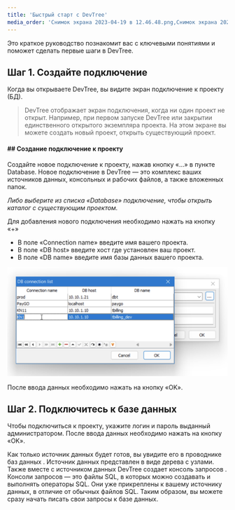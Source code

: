 ```yaml
---
title: 'Быстрый старт с DevTree'
media_order: 'Снимок экрана 2023-04-19 в 12.46.48.png,Снимок экрана 2023-04-19 в 12.47.16.png'
---
```


Это краткое руководство познакомит вас с ключевыми понятиями и поможет сделать первые шаги в DevTree.

## Шаг 1. Создайте подключение 

Когда вы открываете DevTree, вы видите экран подключение к проекту (БД).

> DevTree отображает экран подключения, когда ни один проект не открыт. Например, при первом запуске DevTree или закрытии единственного открытого экземпляра проекта. На этом экране вы можете создать новый проект, открыть существующий проект.


#### ## Создание подключение к проекту
Создайте новое подключение к проекту, нажав кнопку «...» в пункте Database. Новое подключение в DevTree — это комплекс ваших источников данных, консольных и рабочих файлов, а также вложенных папок.

_Либо выберите из списка «Database» подключение, чтобы открыть каталог с существующим проектом._

Для добавления нового подключения необходимо нажать на кнопку «+» 

* В поле «Connection name» введите имя вашего проекта.
* В поле «DB host» введите хост где установлен ваш проект.
* В поле «DB name» введите имя базы данных вашего проекта.

![%D0%A1%D0%BD%D0%B8%D0%BC%D0%BE%D0%BA%20%D1%8D%D0%BA%D1%80%D0%B0%D0%BD%D0%B0%202023-04-19%20%D0%B2%2012.47.16](%D0%A1%D0%BD%D0%B8%D0%BC%D0%BE%D0%BA%20%D1%8D%D0%BA%D1%80%D0%B0%D0%BD%D0%B0%202023-04-19%20%D0%B2%2012.47.16.png "%D0%A1%D0%BD%D0%B8%D0%BC%D0%BE%D0%BA%20%D1%8D%D0%BA%D1%80%D0%B0%D0%BD%D0%B0%202023-04-19%20%D0%B2%2012.47.16")

После ввода данных необходимо нажать на кнопку «OK».

## Шаг 2. Подключитесь к базе данных

Чтобы подключиться к проекту, укажите логин и пароль выданный администратором.  После ввода данных необходимо нажать на кнопку «OK».

Как только источник данных будет готов, вы увидите его в проводнике баз данных . Источник данных представлен в виде дерева с узлами. Также вместе с источником данных DevTree создает консоль запросов . Консоли запросов — это файлы SQL, в которых можно создавать и выполнять операторы SQL. Они уже прикреплены к вашему источнику данных, в отличие от обычных файлов SQL. Таким образом, вы можете сразу начать писать свои запросы к базе данных.

